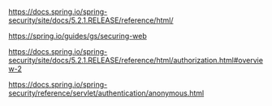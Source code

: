 https://docs.spring.io/spring-security/site/docs/5.2.1.RELEASE/reference/html/

https://spring.io/guides/gs/securing-web

https://docs.spring.io/spring-security/site/docs/5.2.1.RELEASE/reference/html/authorization.html#overview-2

https://docs.spring.io/spring-security/reference/servlet/authentication/anonymous.html


